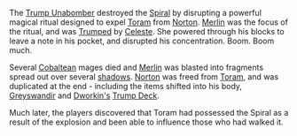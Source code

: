 The [Trump Unabomber](CelesteOfBleys) destroyed the [Spiral](TheSpiral) by disrupting a powerful magical ritual designed to expel [Toram](ToramOfMages) from [Norton](NortonOfBeastmasters).  [Merlin](MerlinOfCorwin) was the focus of the ritual, and was [Trumped](TrumpDeck) by [Celeste](CelesteOfBleys).  She powered through his blocks to leave a note in his pocket, and disrupted his concentration.  Boom.  Boom much.

Several [Cobaltean](CobaltPromontory) mages died and [Merlin](MerlinOfCorwin) was blasted into fragments spread out over several [shadows](ShadowPlaces). [Norton](NortonOfBeastmasters) was freed from [Toram](ToramOfMages), and was duplicated at the end - including the items shifted into his body, [Greyswandir](PatternBlades) and [Dworkin's](DworkinOfAmber) [Trump Deck](TrumpDeck).

Much later, the players discovered that Toram had possessed the Spiral 
as a result of the explosion and been able to influence those who had
walked it.
